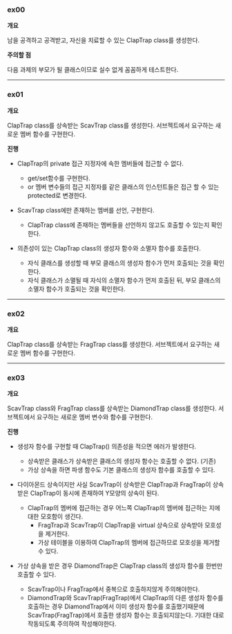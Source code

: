 ### ex00

**개요**

남을 공격하고 공격받고, 자신을 치료할 수 있는 ClapTrap class를 생성한다.

**주의할 점**

다음 과제의 부모가 될 클래스이므로 실수 없게 꼼꼼하게 테스트한다.

***

### ex01

**개요**

ClapTrap class를 상속받는 ScavTrap class를 생성한다.
서브젝트에서 요구하는 새로운 멤버 함수를 구현한다.

**진행**

- ClapTrap의 private 접근 지정자에 속한 멤버들에 접근할 수 없다.
	- get/set함수를 구현한다.
	- or 멤버 변수들의 접근 지정자를 같은 클래스의 인스턴트들은 접근 할 수 있는 protected로 변경한다.
- ScavTrap class에만 존재하는 멤버를 선언, 구현한다.
	- ClapTrap class에 존재하는 멤버들을 선언하지 않고도 호출할 수 있는지 확인한다.

- 의존성이 있는 ClapTrap class의 생성자 함수와 소멸자 함수를 호출한다.
	- 자식 클래스를 생성할 때 부모 클래스의 생성자 함수가 먼저 호출되는 것을 확인한다.
	- 자식 클래스가 소멸될 때 자식의 소멸자 함수가 먼저 호출된 뒤, 부모 클래스의 소멸자 함수가 호출되는 것을 확인한다.

***

### ex02

**개요**

ClapTrap class를 상속받는 FragTrap class를 생성한다.
서브젝트에서 요구하는 새로운 멤버 함수를 구현한다.

***

### ex03

**개요**

ScavTrap class와 FragTrap class를 상속받는 DiamondTrap class를 생성한다.
서브젝트에서 요구하는 새로운 멤버 변수와 함수를 구현한다.

**진행**

- 생성자 함수를 구현할 때 ClapTrap() 의존성을 적으면 에러가 발생한다.
	- 상속받은 클래스가 상속받은 클래스의 생성자 함수는 호출할 수 없다. (기존)
	- 가상 상속을 하면 파생 함수도 기본 클래스의 생성자 함수를 호출할 수 있다.

- 다이아몬드 상속이지만 사실 ScavTrap이 상속받은 ClapTrap과 FragTrap이 상속받은 ClapTrap이 동시에 존재하여 Y모양의 상속이 된다.
	- ClapTrap의 멤버에 접근하는 경우 어느쪽 ClapTrap의 멤버에 접근하는 지에 대한 모호함이 생긴다.
		- FragTrap과 ScavTrap이 ClapTrap을 virtual 상속으로 상속받아 모호성을 제거한다.
		- 가상 테이블을 이용하여 ClapTrap의 멤버에 접근하므로 모호성을 제거할 수 있다.
	

- 가상 상속을 받은 경우 DiamondTrap은 ClapTrap class의 생성자 함수를 한번만 호출할 수 있다.
	- ScavTrap이나 FragTrap에서 중복으로 호출하지않게 주의해야한다.
	- DiamondTrap와 ScavTrap(FragTrap)에서 ClapTrap의 다른 생성자 함수를 호출하는 경우 DiamondTrap에서 이미 생성자 함수를 호출했기때문에 ScavTrap(FragTrap)에서 호출한 생성자 함수는 호출되지않는다. 기대한 대로 작동되도록 주의하여 작성해야한다.